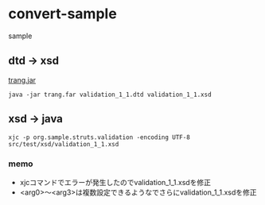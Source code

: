 # convert-sample
sample

## dtd -> xsd <br />

[trang.jar](https://storage.googleapis.com/google-code-archive-downloads/v2/code.google.com/jing-trang/trang-20091111.zip)

`java -jar trang.far validation_1_1.dtd validation_1_1.xsd`

## xsd -> java <br />
`xjc -p org.sample.struts.validation -encoding UTF-8 src/test/xsd/validation_1_1.xsd`
### memo
- xjcコマンドでエラーが発生したのでvalidation_1_1.xsdを修正<br />
- <arg0\>〜<arg3\>は複数設定できるようなでさらにvalidation_1_1.xsdを修正<br />
